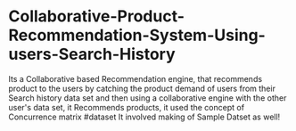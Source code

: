 # Collaborative-Product-Recommendation-System-Using-users-Search-History
Its a Collaborative based Recommendation engine, that recommends product to the users by catching the product demand of users from their Search history data set and then using a collaborative engine with the other user's data set, it Recommends products, it used the concept of Concurrence matrix
#dataset
It involved making of Sample Datset as well!
